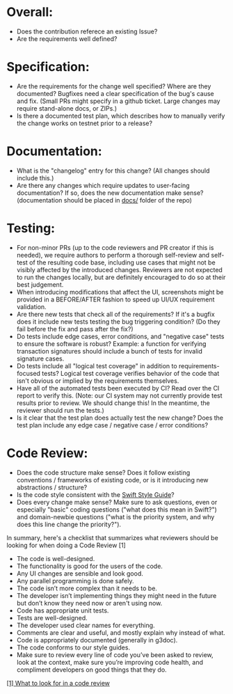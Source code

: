 # Overall:

- Does the contribution referece an existing Issue?
- Are the requirements well defined?


#  Specification:

- Are the requirements for the change well specified? Where are they documented? Bugfixes need a clear specification of the bug's cause and fix. (Small PRs might specify in a github ticket. Large changes may require stand-alone docs, or ZIPs.)
- Is there a documented test plan, which describes how to manually verify the change works on testnet prior to a release?

# Documentation:

- What is the "changelog" entry for this change? (All changes should include this.)
- Are there any changes which require updates to user-facing documentation? If so, does the new documentation make sense? (documentation should be placed in [docs/](/docs) folder of the repo)

# Testing:

- For non-minor PRs (up to the code reviewers and PR creator if this is needed), we require authors to perform a thorough self-review and self-test of the resulting code base, including use cases that might not be visibly affected by the introduced changes. Reviewers are not expected to run the changes locally, but are definitely encouraged to do so at their best judgement. 
- When introducing modifications that affect the UI, screenshots might be provided in a BEFORE/AFTER fashion to speed up UI/UX requirement validation. 
- Are there new tests that check all of the requirements? If it's a bugfix does it include new tests testing the bug triggering condition? (Do they fail before the fix and pass after the fix?)
- Do tests include edge cases, error conditions, and "negative case" tests to ensure the software is robust? Example: a function for verifying transaction signatures should include a bunch of tests for invalid signature cases.
- Do tests include all "logical test coverage" in addition to requirements-focused tests? Logical test coverage verifies behavior of the code that isn't obvious or implied by the requirements themselves.
- Have all of the automated tests been executed by CI? Read over the CI report to verify this. (Note: our CI system may not currently provide test results prior to review. We should change this! In the meantime, the reviewer should run the tests.)
- Is it clear that the test plan does actually test the new change? Does the test plan include any edge case / negative case / error conditions?

# Code Review:
- Does the code structure make sense? Does it follow existing conventions / frameworks of existing code, or is it introducing new abstractions / structure?
- Is the code style consistent with the [Swift Style Guide](SWIFTLINT.md)?
- Does every change make sense? Make sure to ask questions, even or especially "basic" coding questions ("what does this mean in Swift?") and domain-newbie questions ("what is the priority system, and why does this line change the priority?").

In summary, here's a checklist that summarizes what reviewers should be looking for when doing a Code Review [1]

- The code is well-designed.
- The functionality is good for the users of the code.
- Any UI changes are sensible and look good.
- Any parallel programming is done safely.
- The code isn’t more complex than it needs to be.
- The developer isn’t implementing things they might need in the future but don’t know they need now or aren't using now.
- Code has appropriate unit tests.
- Tests are well-designed.
- The developer used clear names for everything.
- Comments are clear and useful, and mostly explain why instead of what.
- Code is appropriately documented (generally in g3doc).
- The code conforms to our style guides.
- Make sure to review every line of code you’ve been asked to review, look at the context, make sure you’re improving code health, and compliment developers on good things that they do.

[[1] What to look for in a code review](https://google.github.io/eng-practices/review/reviewer/looking-for.html)